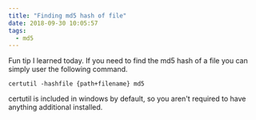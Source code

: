 ```yaml
---
title: "Finding md5 hash of file"
date: 2018-09-30 10:05:57
tags:
  - md5
---
```


Fun tip I learned today. If you need to find the md5 hash of a file you can simply user the following command.

    certutil -hashfile {path+filename} md5

certutil is included in windows by default, so you aren't required to have anything additional installed.
